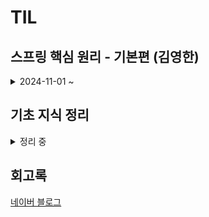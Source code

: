 # TIL

## 스프링 핵심 원리 - 기본편 (김영한)

<details>
  
<summary>2024-11-01 ~ </summary>

- 2024.11.01 [스프링과 객체 지향 설계](./스프링_핵심_원리_기본/01_스프링과_객체_지향_설계.md)

- 2024.11.04 [스프링 핵심 원리 이해 01](./스프링_핵심_원리_기본/02_스프링_핵심_원리_이해_1_예제_만들기.md)
  
</details>

## 기초 지식 정리

<details>
  
<summary> 정리 중 </summary>

- 2024.10.22 [SRP](./spring_example/SRP_정리.md)
  
- 2024.10.23 [OOP](./spring_example/OOP_정리.md)

- 2024.10.28 [RESTful API](./spring_example/RESTful_API_정리.md)

- 2024.10.29 [데이터 구조](./spring_example/데이터_구조_정리.md)

- 2024.10.31 [데이터베이스](./spring_example/데이터베이스_정리.md)
  
</details>


## 회고록

  [네이버 블로그](https://blog.naver.com/ghzm888)

